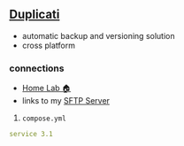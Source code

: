 ## [Duplicati](https://www.duplicati.com/)
- automatic backup and versioning solution
- cross platform 

### connections
- [Home Lab 🏠](%F0%9F%93%81developer/Home%20Lab%20%F0%9F%8F%A0/Home%20Lab%20%F0%9F%8F%A0.md)
- links to my [SFTP Server](%F0%9F%93%81developer/Home%20Lab%20%F0%9F%8F%A0/SFTP%20Server.md) 

1. `compose.yml`
```yaml
service 3.1

```